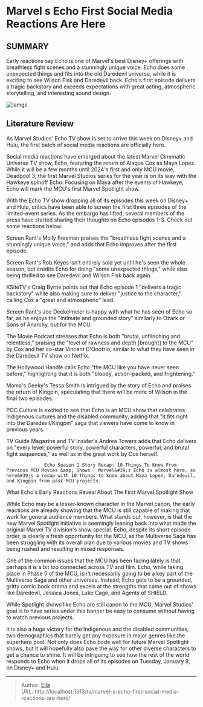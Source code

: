 # Marvel s Echo First Social Media Reactions Are Here


## SUMMARY 



  Early reactions say Echo is one of Marvel&#39;s best Disney&#43; offerings with breathless fight scenes and a stunningly unique voice.   Echo does some unexpected things and fits into the old Daredevil universe, while it is exciting to see Wilson Fisk and Daredevil back.   Echo&#39;s first episode delivers a tragic backstory and exceeds expectations with great acting, atmospheric storytelling, and interesting sound design.  

![iamge](https://static1.srcdn.com/wordpress/wp-content/uploads/2024/01/marvel-s-echo-first-social-media-reactions-are-here.jpg)

## Literature Review
As Marvel Studios&#39; Echo TV show is set to arrive this week on Disney&#43; and Hulu, the first batch of social media reactions are officially here.




Social media reactions have emerged about the latest Marvel Cinematic Universe TV show, Echo, featuring the return of Alaqua Cox as Maya Lopez. While it will be a few months until 2024&#39;s first and only MCU movie, Deadpool 3, the first Marvel Studios series for the year is on its way with the Hawkeye spinoff Echo. Focusing on Maya after the events of Hawkeye, Echo will mark the MCU&#39;s first Marvel Spotlight show.




With the Echo TV show dropping all of its episodes this week on Disney&#43; and Hulu, critics have been able to screen the first three episodes of the limited-event series. As the embargo has lifted, several members of the press have started sharing their thoughts on Echo episodes 1-3. Check out some reactions below:


 

Screen Rant&#39;s Molly Freeman praises the &#34;breathless fight scenes and a stunningly unique voice,&#34; and adds that Echo improves after the first episode.


 

Screen Rant&#39;s Rob Keyes isn&#39;t entirely sold yet until he&#39;s seen the whole season, but credits Echo for doing &#34;some unexpected things,&#34; while also being thrilled to see Daredevil and Wilson Fisk back again.





 

KSiteTV&#39;s Craig Byrne points out that Echo episode 1 &#34;delivers a tragic backstory&#34; while also making sure to deliver &#34;justice to the character,&#34; calling Cox a &#34;great and atmospheric&#34; lead.


 

Screen Rant&#39;s Joe Deckelmeier is happy with what he has seen of Echo so far, as he enjoys the &#34;intimate and grounded story&#34; similarly to Ozark or Sons of Anarchy, but for the MCU.


 




The Movie Podcast stresses that Echo is both &#34;brutal, unflinching and relentless,&#34; praising the &#34;level of rawness and depth [brought] to the MCU&#34; by Cox and her co-star Vincent D&#39;Onofrio, similar to what they have seen in the Daredevil TV show on Netflix.


 

The Hollywood Handle calls Echo &#34;the MCU like you have never seen before,&#34; highlighting that it is both &#34;bloody, action-packed, and frightening.&#34;


 

Mama&#39;s Geeky&#39;s Tessa Smith is intrigued by the story of Echo and praises the return of Kingpin, speculating that there will be more of Wilson in the final two episodes.





 

POC Culture is excited to see that Echo is an MCU show that celebrates Indigenous cultures and the disabled community, adding that &#34;it fits right into the Daredevil/Kingpin&#34; saga that viewers have come to know in previous years.


 

TV Guide Magazine and TV Insider&#39;s Andrea Towers adds that Echo delivers on &#34;every level; powerful story, powerful characters, powerful, and brutal fight sequences,&#34; as well as in the great work by Cox herself.

                  Echo Season 1 Story Recap: 10 Things To Know From Previous MCU Movies &amp; Shows   Marvel&#39;s Echo is almost here, so here&#39;s a recap with 10 things to know about Maya Lopez, Daredevil, and Kingpin from past MCU projects.    





 What Echo&#39;s Early Reactions Reveal About The First Marvel Spotlight Show 
         

While Echo may be a lesser-known character in the Marvel canon, the early reactions are already showing that the MCU is still capable of making that work for general audience members. What stands out, however, is that the new Marvel Spotlight initiative is seemingly leaning back into what made the original Marvel TV division&#39;s show special. Echo, despite its short episode order, is clearly a fresh opportunity for the MCU, as the Multiverse Saga has been struggling with its overall plan due to various movies and TV shows being rushed and resulting in mixed responses.

One of the common issues that the MCU has been facing lately is that perhaps it is a bit too connected across TV and film. Echo, while taking place in Phase 5 of the MCU, isn&#39;t necessarily going to be a key part of the Multiverse Saga and other universes. Instead, Echo gets to be a grounded, gritty comic book drama and excels at the strengths that came out of shows like Daredevil, Jessica Jones, Luke Cage, and Agents of SHIELD.






While Spotlight shows like Echo are still canon to the MCU, Marvel Studios&#39; goal is to have series under this banner be easy to consume without having to watch previous projects.




It is also a huge victory for the Indigenous and the disabled communities, two demographics that barely get any exposure in major genres like the superhero pool. Not only does Echo bode well for future Marvel Spotlight shows, but it will hopefully also pave the way for other diverse characters to get a chance to shine. It will be intriguing to see how the rest of the world responds to Echo when it drops all of its episodes on Tuesday, January 9, on Disney&#43; and Hulu.



---

> Author: [Ella](https://instagram.hk.cn/)  
> URL: http://localhost:1313/tv/marvel-s-echo-first-social-media-reactions-are-here/  

